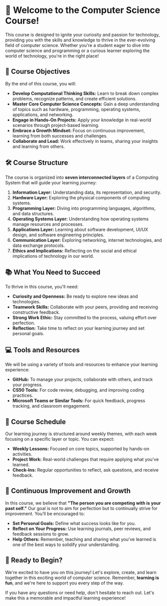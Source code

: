 # 🌟 Welcome to the Computer Science Course!

This course is designed to ignite your curiosity and passion for technology, providing you with the skills and knowledge to thrive in the ever-evolving field of computer science. Whether you're a student eager to dive into computer science and programming or a curious learner exploring the world of technology, you're in the right place!

## 🎯 Course Objectives

By the end of this course, you will:

- **Develop Computational Thinking Skills:** Learn to break down complex problems, recognize patterns, and create efficient solutions.
- **Master Core Computer Science Concepts:** Gain a deep understanding of topics such as hardware, programming, operating systems, applications, and networking.
- **Engage in Hands-On Projects:** Apply your knowledge in real-world scenarios through project-based learning.
- **Embrace a Growth Mindset:** Focus on continuous improvement, learning from both successes and challenges.
- **Collaborate and Lead:** Work effectively in teams, sharing your insights and learning from others.

## 🛠️ Course Structure

The course is organized into **seven interconnected layers** of a Computing System that will guide your learning journey:

1. **Information Layer:** Understanding data, its representation, and security.
2. **Hardware Layer:** Exploring the physical components of computing systems.
3. **Programming Layer:** Diving into programming languages, algorithms, and data structures.
4. **Operating Systems Layer:** Understanding how operating systems manage resources and processes.
5. **Applications Layer:** Learning about software development, UI/UX design, and software engineering principles.
6. **Communication Layer:** Exploring networking, internet technologies, and data exchange protocols.
7. **Ethics and Implications:** Reflecting on the social and ethical implications of technology in our world.

## 📚 What You Need to Succeed

To thrive in this course, you'll need:

- **Curiosity and Openness:** Be ready to explore new ideas and technologies.
- **Teamwork Skills:** Collaborate with your peers, providing and receiving constructive feedback.
- **Strong Work Ethic:** Stay committed to the process, valuing effort over perfection.
- **Reflection:** Take time to reflect on your learning journey and set personal goals.

## 💻 Tools and Resources

We will be using a variety of tools and resources to enhance your learning experience:

- **GitHub:** To manage your projects, collaborate with others, and track your progress.
- **CS50 Tools:** For code review, debugging, and improving coding practices.
- **Microsoft Teams or Similar Tools:** For quick feedback, progress tracking, and classroom engagement.

## 📅 Course Schedule

Our learning journey is structured around weekly themes, with each week focusing on a specific layer or topic. You can expect:

- **Weekly Lessons:** Focused on core topics, supported by hands-on activities.
- **Project Work:** Real-world challenges that require applying what you've learned.
- **Check-Ins:** Regular opportunities to reflect, ask questions, and receive feedback.

## 🌱 Continuous Improvement and Growth

In this course, we believe that **"The person you are competing with is your past self."** Our goal is not to aim for perfection but to continually strive for improvement. You’ll be encouraged to:

- **Set Personal Goals:** Define what success looks like for you.
- **Reflect on Your Progress:** Use learning journals, peer reviews, and feedback sessions to grow.
- **Help Others:** Remember, teaching and sharing what you’ve learned is one of the best ways to solidify your understanding.

## 🎉 Ready to Begin?

We're excited to have you on this journey! Let's explore, create, and learn together in this exciting world of computer science. Remember, **learning is fun**, and we're here to support you every step of the way.

If you have any questions or need help, don't hesitate to reach out. Let's make this a memorable and impactful learning experience!
